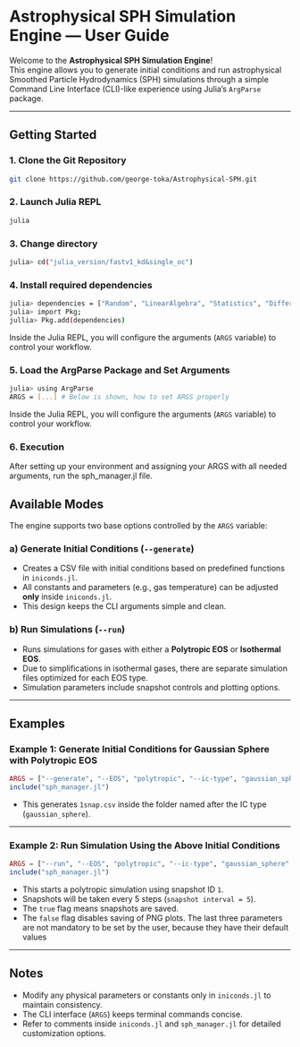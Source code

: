
# Astrophysical SPH Simulation Engine — User Guide

Welcome to the **Astrophysical SPH Simulation Engine**!  
This engine allows you to generate initial conditions and run astrophysical Smoothed Particle Hydrodynamics (SPH) simulations through a simple Command Line Interface (CLI)-like experience using Julia’s `ArgParse` package.

---

## Getting Started

### 1. Clone the Git Repository

```bash
git clone https://github.com/george-toka/Astrophysical-SPH.git
```

### 2. Launch Julia REPL

```bash
julia
```

### 3. Change directory

```bash
julia> cd("julia_version/fastv1_kd&single_oc")
```

### 4. Install required dependencies

```bash
julia> dependencies = ["Random", "LinearAlgebra", "Statistics", "DifferentialEquations", "Interpolations", "QuadGK", "FFTW", "ArgParse", "GLMakie", "Mmap", "NearestNeighbors", "DataStructures", "CSV", "DataFrames", "DelimitedFiles"]
julia> import Pkg;
jullia> Pkg.add(dependencies)
```

Inside the Julia REPL, you will configure the arguments (`ARGS` variable) to control your workflow.

### 5. Load the ArgParse Package and Set Arguments

```bash
julia> using ArgParse
ARGS = [...] # Below is shown, how to set ARGS properly
```

Inside the Julia REPL, you will configure the arguments (`ARGS` variable) to control your workflow.

### 6. Execution

After setting up your environment and assigning your ARGS with all needed arguments, run the sph_manager.jl file.

## Available Modes

The engine supports two base options controlled by the `ARGS` variable:

### a) Generate Initial Conditions (`--generate`)

* Creates a CSV file with initial conditions based on predefined functions in `iniconds.jl`.
* All constants and parameters (e.g., gas temperature) can be adjusted **only** inside `iniconds.jl`.
* This design keeps the CLI arguments simple and clean.

### b) Run Simulations (`--run`)

* Runs simulations for gases with either a **Polytropic EOS** or **Isothermal EOS**.
* Due to simplifications in isothermal gases, there are separate simulation files optimized for each EOS type.
* Simulation parameters include snapshot controls and plotting options.

---

## Examples

### Example 1: Generate Initial Conditions for Gaussian Sphere with Polytropic EOS

```julia
ARGS = ["--generate", "--EOS", "polytropic", "--ic-type", "gaussian_sphere"]
include("sph_manager.jl")
```

* This generates `1snap.csv` inside the folder named after the IC type (`gaussian_sphere`).

---

### Example 2: Run Simulation Using the Above Initial Conditions

```julia
ARGS = ["--run", "--EOS", "polytropic", "--ic-type", "gaussian_sphere", "1", "5", "true", "false"]
include("sph_manager.jl")
```

* This starts a polytropic simulation using snapshot ID `1`.
* Snapshots will be taken every 5 steps (`snapshot interval = 5`).
* The `true` flag means snapshots are saved.
* The `false` flag disables saving of PNG plots.
  The last three parameters are not mandatory to be set by the user, because they have their default values

---

## Notes

* Modify any physical parameters or constants only in `iniconds.jl` to maintain consistency.
* The CLI interface (`ARGS`) keeps terminal commands concise.
* Refer to comments inside `iniconds.jl` and `sph_manager.jl` for detailed customization options.




